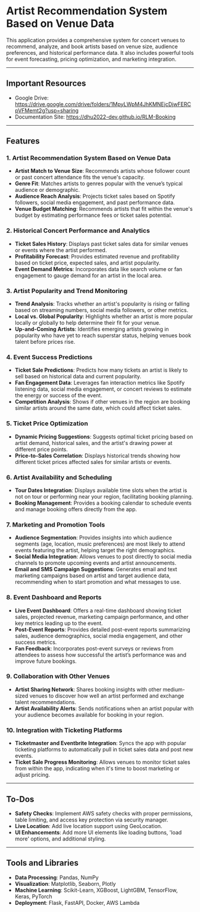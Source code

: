 # Artist Recommendation System Based on Venue Data

This application provides a comprehensive system for concert venues to recommend, analyze, and book artists based on venue size, audience preferences, and historical performance data. It also includes powerful tools for event forecasting, pricing optimization, and marketing integration.

---

## Important Resources

- Google Drive: <https://drive.google.com/drive/folders/1MpyLWpM4JhKMNEjcDjwFERCpVFMemt2g?usp=sharing>
- Documentation Site: <https://dhu2022-dev.github.io/RLM-Booking>

---

## Features

### 1. Artist Recommendation System Based on Venue Data

- **Artist Match to Venue Size**: Recommends artists whose follower count or past concert attendance fits the venue's capacity.
- **Genre Fit**: Matches artists to genres popular with the venue’s typical audience or demographic.
- **Audience Reach Analysis**: Projects ticket sales based on Spotify followers, social media engagement, and past performance data.
- **Venue Budget Matching**: Recommends artists that fit within the venue's budget by estimating performance fees or ticket sales potential.

### 2. Historical Concert Performance and Analytics

- **Ticket Sales History**: Displays past ticket sales data for similar venues or events where the artist performed.
- **Profitability Forecast**: Provides estimated revenue and profitability based on ticket price, expected sales, and artist popularity.
- **Event Demand Metrics**: Incorporates data like search volume or fan engagement to gauge demand for an artist in the local area.

### 3. Artist Popularity and Trend Monitoring

- **Trend Analysis**: Tracks whether an artist's popularity is rising or falling based on streaming numbers, social media followers, or other metrics.
- **Local vs. Global Popularity**: Highlights whether an artist is more popular locally or globally to help determine their fit for your venue.
- **Up-and-Coming Artists**: Identifies emerging artists growing in popularity who have yet to reach superstar status, helping venues book talent before prices rise.

### 4. Event Success Predictions

- **Ticket Sale Predictions**: Predicts how many tickets an artist is likely to sell based on historical data and current popularity.
- **Fan Engagement Data**: Leverages fan interaction metrics like Spotify listening data, social media engagement, or concert reviews to estimate the energy or success of the event.
- **Competition Analysis**: Shows if other venues in the region are booking similar artists around the same date, which could affect ticket sales.

### 5. Ticket Price Optimization

- **Dynamic Pricing Suggestions**: Suggests optimal ticket pricing based on artist demand, historical sales, and the artist's drawing power at different price points.
- **Price-to-Sales Correlation**: Displays historical trends showing how different ticket prices affected sales for similar artists or events.

### 6. Artist Availability and Scheduling

- **Tour Dates Integration**: Displays available time slots when the artist is not on tour or performing near your region, facilitating booking planning.
- **Booking Management**: Provides a booking calendar to schedule events and manage booking offers directly from the app.

### 7. Marketing and Promotion Tools

- **Audience Segmentation**: Provides insights into which audience segments (age, location, music preferences) are most likely to attend events featuring the artist, helping target the right demographics.
- **Social Media Integration**: Allows venues to post directly to social media channels to promote upcoming events and artist announcements.
- **Email and SMS Campaign Suggestions**: Generates email and text marketing campaigns based on artist and target audience data, recommending when to start promotion and what messages to use.

### 8. Event Dashboard and Reports

- **Live Event Dashboard**: Offers a real-time dashboard showing ticket sales, projected revenue, marketing campaign performance, and other key metrics leading up to the event.
- **Post-Event Reports**: Provides detailed post-event reports summarizing sales, audience demographics, social media engagement, and other success metrics.
- **Fan Feedback**: Incorporates post-event surveys or reviews from attendees to assess how successful the artist’s performance was and improve future bookings.

### 9. Collaboration with Other Venues

- **Artist Sharing Network**: Shares booking insights with other medium-sized venues to discover how well an artist performed and exchange talent recommendations.
- **Artist Availability Alerts**: Sends notifications when an artist popular with your audience becomes available for booking in your region.

### 10. Integration with Ticketing Platforms

- **Ticketmaster and Eventbrite Integration**: Syncs the app with popular ticketing platforms to automatically pull in ticket sales data and post new events.
- **Ticket Sale Progress Monitoring**: Allows venues to monitor ticket sales from within the app, indicating when it's time to boost marketing or adjust pricing.

---

## To-Dos

- **Safety Checks**: Implement AWS safety checks with proper permissions, table limiting, and access key protection via security manager.
- **Live Location**: Add live location support using GeoLocation.
- **UI Enhancements**: Add more UI elements like loading buttons, 'load more' options, and additional styling.

---

## Tools and Libraries

- **Data Processing**: Pandas, NumPy
- **Visualization**: Matplotlib, Seaborn, Plotly
- **Machine Learning**: Scikit-Learn, XGBoost, LightGBM, TensorFlow, Keras, PyTorch
- **Deployment**: Flask, FastAPI, Docker, AWS Lambda

